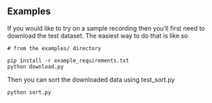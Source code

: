 ## Examples

If you would like to try on a sample recording then you'll first need to download the test dataset. The easiest way to do that is like so

```
# from the examples/ directory

pip install -r example_requirements.txt
python download.py
```

Then you can sort the downloaded data using test\_sort.py

```
python sort.py
```
